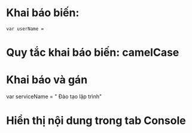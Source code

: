 # Khai báo biến:
    var userName = 

# Quy tắc khai báo biến: camelCase
# Khai báo và gán
var serviceName = " Đào tạo lập trình"

# Hiển thị nội dung trong tab Console
